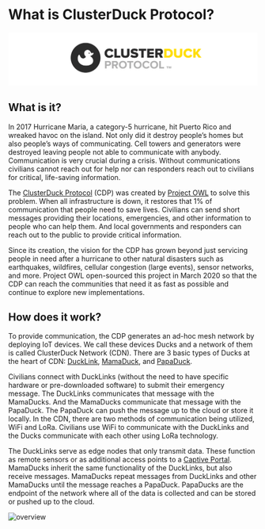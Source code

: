 # What is ClusterDuck Protocol?

![](../.gitbook/assets/cdp_logo_small.png)

## What is it?

In 2017 Hurricane Maria, a category-5 hurricane, hit Puerto Rico and wreaked havoc on the island. Not only did it destroy people’s homes but also people’s ways of communicating. Cell towers and generators were destroyed leaving people not able to communicate with anybody. Communication is very crucial during a crisis. Without communications civilians cannot reach out for help nor can responders reach out to civilians for critical, life-saving information.

The [ClusterDuck Protocol](https://clusterduckprotocol.org/) \(CDP\) was created by [Project OWL](https://www.project-owl.com/) to solve this problem. When all infrastructure is down, it restores that 1% of communication that people need to save lives. Civilians can send short messages providing their locations, emergencies, and other information to people who can help them. And local governments and responders can reach out to the public to provide critical information.

Since its creation, the vision for the CDP has grown beyond just servicing people in need after a hurricane to other natural disasters such as earthquakes, wildfires, cellular congestion \(large events\), sensor networks, and more. Project OWL open-sourced this project in March 2020 so that the CDP can reach the communities that need it as fast as possible and continue to explore new implementations.

## How does it work?

To provide communication, the CDP generates an ad-hoc mesh network by deploying IoT devices. We call these devices Ducks and a network of them is called ClusterDuck Network \(CDN\). There are 3 basic types of Ducks at the heart of CDN: [DuckLink](https://github.com/Code-and-Response/ClusterDuck-Protocol/wiki/ducks#ducklink), [MamaDuck](https://github.com/Code-and-Response/ClusterDuck-Protocol/wiki/ducks#mamaduck), and [PapaDuck](https://github.com/Code-and-Response/ClusterDuck-Protocol/wiki/ducks#papaduck).

Civilians connect with DuckLinks \(without the need to have specific hardware or pre-downloaded software\) to submit their emergency message. The DuckLinks communicates that message with the MamaDucks. And the MamaDucks communicate that message with the PapaDuck. The PapaDuck can push the message up to the cloud or store it locally. In the CDN, there are two methods of communication being utilized, WiFi and LoRa. Civilians use WiFi to communicate with the DuckLinks and the Ducks communicate with each other using LoRa technology.

The DuckLinks serve as edge nodes that only transmit data. These function as remote sensors or as additional access points to a [Captive Portal](https://github.com/Code-and-Response/ClusterDuck-Protocol/wiki/Captive-Portal). MamaDucks inherit the same functionality of the DuckLinks, but also receive messages. MamaDucks repeat messages from DuckLinks and other MamaDucks until the message reaches a PapaDuck. PapaDucks are the endpoint of the network where all of the data is collected and can be stored or pushed up to the cloud.

![overview](https://www.project-owl.com/assets/wiki/cdp-explain-gif.gif)

